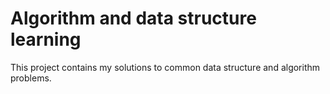 # Algorithm and data structure learning

This project contains my solutions to common data structure and algorithm problems. 